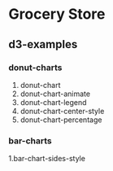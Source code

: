 Grocery Store
========

## d3-examples ##

### donut-charts ###
1. donut-chart
2. donut-chart-animate
3. donut-chart-legend
4. donut-chart-center-style
5. donut-chart-percentage


### bar-charts ###
1.bar-chart-sides-style

